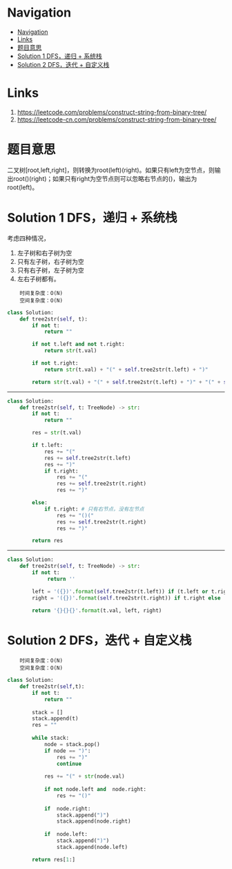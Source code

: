 # Navigation
- [Navigation](#navigation)
- [Links](#links)
- [题目意思](#%e9%a2%98%e7%9b%ae%e6%84%8f%e6%80%9d)
- [Solution 1 DFS，递归 + 系统栈](#solution-1-dfs%e9%80%92%e5%bd%92--%e7%b3%bb%e7%bb%9f%e6%a0%88)
- [Solution 2 DFS，迭代 + 自定义栈](#solution-2-dfs%e8%bf%ad%e4%bb%a3--%e8%87%aa%e5%ae%9a%e4%b9%89%e6%a0%88)

# Links
1. https://leetcode.com/problems/construct-string-from-binary-tree/
2. https://leetcode-cn.com/problems/construct-string-from-binary-tree/


# 题目意思
二叉树[root,left,right]，则转换为root(left)(right)。如果只有left为空节点，则输出root()(right)；如果只有right为空节点则可以忽略右节点的()，输出为root(left)。

# Solution 1 DFS，递归 + 系统栈
考虑四种情况，
1. 左子树和右子树为空
2. 只有左子树，右子树为空 
3. 只有右子树，左子树为空
4. 左右子树都有。

```
    时间复杂度：O(N)
    空间复杂度：O(N)
```

```python
class Solution:
    def tree2str(self, t):
        if not t:
            return ""

        if not t.left and not t.right:
            return str(t.val)

        if not t.right:
            return str(t.val) + "(" + self.tree2str(t.left) + ")"

        return str(t.val) + "(" + self.tree2str(t.left) + ")" + "(" + self.tree2str(t.right) + ")"
```
---
```python
class Solution:
    def tree2str(self, t: TreeNode) -> str:
        if not t:
            return ""

        res = str(t.val)

        if t.left:
            res += "("
            res += self.tree2str(t.left)
            res += ")"
            if t.right:
                res += "("
                res += self.tree2str(t.right)
                res += ")"

        else:   
            if t.right: # 只有右节点，没有左节点
                res += "()("
                res += self.tree2str(t.right)
                res += ")"

        return res
```
---
```python
class Solution:
    def tree2str(self, t: TreeNode) -> str:
        if not t:
             return ''

        left = '({})'.format(self.tree2str(t.left)) if (t.left or t.right) else ''
        right = '({})'.format(self.tree2str(t.right)) if t.right else ''
        
        return '{}{}{}'.format(t.val, left, right)
```

# Solution 2 DFS，迭代 + 自定义栈
```
    时间复杂度：O(N)
    空间复杂度：O(N)
```
```python
class Solution:
    def tree2str(self,t):
        if not t: 
            return ""
        
        stack = []
        stack.append(t)
        res = ""
        
        while stack:
            node = stack.pop()
            if node == ")":
                res += ")"
                continue
                
            res += "(" + str(node.val)
            
            if not node.left and  node.right:
                res += "()"
                
            if  node.right:
                stack.append(")")
                stack.append(node.right)
                
            if  node.left:
                stack.append(")")
                stack.append(node.left)

        return res[1:]
```